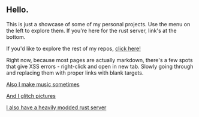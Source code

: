 ## Hello.

This is just a showcase of some of my personal projects. Use the menu on the left to explore them. If you're here for the rust server, link's at the bottom.

If you'd like to explore the rest of my repos, <a href="https://github.com/read-0nly" target="_blank">click here!</a>

Right now, because most pages are actually markdown, there's a few spots that give XSS errors - right-click and open in new tab. Slowly going through and replacing them with proper links with blank targets.

[Also I make music sometimes](https://nullzer0.bandcamp.com)

[And I glitch pictures](https://www.instagram.com/0bsol33t/)

<a href="steam://connect/rust.nullzer0.cf:28023">I also have a heavily modded rust server</a>
